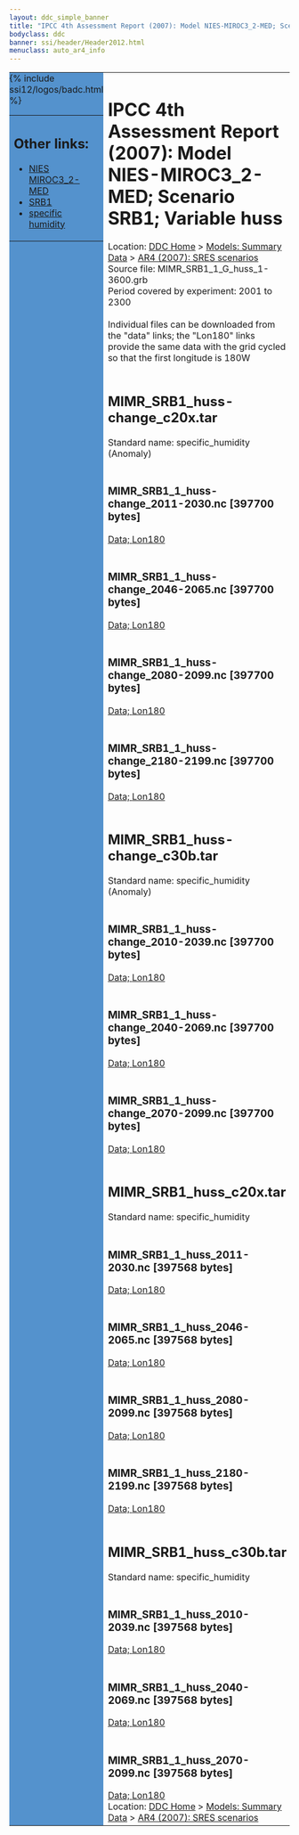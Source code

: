 ```yaml
---
layout: ddc_simple_banner
title: "IPCC 4th Assessment Report (2007): Model NIES-MIROC3_2-MED; Scenario SRB1; Variable huss"
bodyclass: ddc
banner: ssi/header/Header2012.html
menuclass: auto_ar4_info
---
```



<table width="100%" border="0" cellspacing="0" cellpadding="0" style="border-collapse: collapse;">
<tr style="margin:0;padding:0;border:0;">
<td style="margin:0;padding:0;border:0;height:1pt;width:150pt;background:#5492CD;" valign="top" >

<div id="lh-col2" class="auto_ar4_info">
<table class="menumain" bgcolor="#5492CD" cellspacing="0" width="100%" border="0">
<tr><td>
<h2> Other links:</h2>
<ul>
<li><a href="/auto/ar4/model-NIES-MIROC3_2-MED.html">NIES<br/>MIROC3_2-MED</a></li>
<li><a href="/auto/ar4/scenario-SRB1.html">SRB1</a></li>
<li><a href="/auto/ar4/var-specific_humidity.html">specific humidity</a></li>
</ul>
</td></tr>
{% include ssi12/logos/badc.html %}
</table>
</div>
</td>
<td><h1>IPCC 4th Assessment Report (2007): Model NIES-MIROC3_2-MED; Scenario SRB1; Variable huss</h1>

<!-- Breadcrumb1 -->
<div id="breadcrumb1" align="left">
Location: <a href="/index.html">DDC Home</a> > <a href="/sim/gcm_clim/">Models: Summary Data</a>
> <a href="/sim/gcm_clim/SRES_AR4/index.html">AR4 (2007): SRES scenarios</a>
</div>
<!-- End of Breadcrumb1 -->Source file: MIMR_SRB1_1_G_huss_1-3600.grb
<br/>
Period covered by experiment: 2001 to 2300<br/>
<br/>Individual files can be downloaded from the "data" links; the "Lon180" links provide the same data
         with the grid cycled so that the first longitude is 180W<br/>
<br/><h2>MIMR_SRB1_huss-change_c20x.tar</h2>
Standard name: specific_humidity (Anomaly)<br>
<br/><h3>MIMR_SRB1_1_huss-change_2011-2030.nc [397700 bytes]</h3>
<a href="http://apps.ipcc-data.org/cgi-bin/downl/ar4_nc/huss/MIMR_SRB1_1_huss-change_2011-2030.nc">Data; </a><a href="http://apps.ipcc-data.org/cgi-bin/downl/ar4_nc/huss/MIMR_SRB1_1_huss-change_2011-2030.cyto180.nc"> Lon180</a><br/>
<br/><h3>MIMR_SRB1_1_huss-change_2046-2065.nc [397700 bytes]</h3>
<a href="http://apps.ipcc-data.org/cgi-bin/downl/ar4_nc/huss/MIMR_SRB1_1_huss-change_2046-2065.nc">Data; </a><a href="http://apps.ipcc-data.org/cgi-bin/downl/ar4_nc/huss/MIMR_SRB1_1_huss-change_2046-2065.cyto180.nc"> Lon180</a><br/>
<br/><h3>MIMR_SRB1_1_huss-change_2080-2099.nc [397700 bytes]</h3>
<a href="http://apps.ipcc-data.org/cgi-bin/downl/ar4_nc/huss/MIMR_SRB1_1_huss-change_2080-2099.nc">Data; </a><a href="http://apps.ipcc-data.org/cgi-bin/downl/ar4_nc/huss/MIMR_SRB1_1_huss-change_2080-2099.cyto180.nc"> Lon180</a><br/>
<br/><h3>MIMR_SRB1_1_huss-change_2180-2199.nc [397700 bytes]</h3>
<a href="http://apps.ipcc-data.org/cgi-bin/downl/ar4_nc/huss/MIMR_SRB1_1_huss-change_2180-2199.nc">Data; </a><a href="http://apps.ipcc-data.org/cgi-bin/downl/ar4_nc/huss/MIMR_SRB1_1_huss-change_2180-2199.cyto180.nc"> Lon180</a><br/>
<br/><h2>MIMR_SRB1_huss-change_c30b.tar</h2>
Standard name: specific_humidity (Anomaly)<br>
<br/><h3>MIMR_SRB1_1_huss-change_2010-2039.nc [397700 bytes]</h3>
<a href="http://apps.ipcc-data.org/cgi-bin/downl/ar4_nc/huss/MIMR_SRB1_1_huss-change_2010-2039.nc">Data; </a><a href="http://apps.ipcc-data.org/cgi-bin/downl/ar4_nc/huss/MIMR_SRB1_1_huss-change_2010-2039.cyto180.nc"> Lon180</a><br/>
<br/><h3>MIMR_SRB1_1_huss-change_2040-2069.nc [397700 bytes]</h3>
<a href="http://apps.ipcc-data.org/cgi-bin/downl/ar4_nc/huss/MIMR_SRB1_1_huss-change_2040-2069.nc">Data; </a><a href="http://apps.ipcc-data.org/cgi-bin/downl/ar4_nc/huss/MIMR_SRB1_1_huss-change_2040-2069.cyto180.nc"> Lon180</a><br/>
<br/><h3>MIMR_SRB1_1_huss-change_2070-2099.nc [397700 bytes]</h3>
<a href="http://apps.ipcc-data.org/cgi-bin/downl/ar4_nc/huss/MIMR_SRB1_1_huss-change_2070-2099.nc">Data; </a><a href="http://apps.ipcc-data.org/cgi-bin/downl/ar4_nc/huss/MIMR_SRB1_1_huss-change_2070-2099.cyto180.nc"> Lon180</a><br/>
<br/><h2>MIMR_SRB1_huss_c20x.tar</h2>
Standard name: specific_humidity<br>
<br/><h3>MIMR_SRB1_1_huss_2011-2030.nc [397568 bytes]</h3>
<a href="http://apps.ipcc-data.org/cgi-bin/downl/ar4_nc/huss/MIMR_SRB1_1_huss_2011-2030.nc">Data; </a><a href="http://apps.ipcc-data.org/cgi-bin/downl/ar4_nc/huss/MIMR_SRB1_1_huss_2011-2030.cyto180.nc"> Lon180</a><br/>
<br/><h3>MIMR_SRB1_1_huss_2046-2065.nc [397568 bytes]</h3>
<a href="http://apps.ipcc-data.org/cgi-bin/downl/ar4_nc/huss/MIMR_SRB1_1_huss_2046-2065.nc">Data; </a><a href="http://apps.ipcc-data.org/cgi-bin/downl/ar4_nc/huss/MIMR_SRB1_1_huss_2046-2065.cyto180.nc"> Lon180</a><br/>
<br/><h3>MIMR_SRB1_1_huss_2080-2099.nc [397568 bytes]</h3>
<a href="http://apps.ipcc-data.org/cgi-bin/downl/ar4_nc/huss/MIMR_SRB1_1_huss_2080-2099.nc">Data; </a><a href="http://apps.ipcc-data.org/cgi-bin/downl/ar4_nc/huss/MIMR_SRB1_1_huss_2080-2099.cyto180.nc"> Lon180</a><br/>
<br/><h3>MIMR_SRB1_1_huss_2180-2199.nc [397568 bytes]</h3>
<a href="http://apps.ipcc-data.org/cgi-bin/downl/ar4_nc/huss/MIMR_SRB1_1_huss_2180-2199.nc">Data; </a><a href="http://apps.ipcc-data.org/cgi-bin/downl/ar4_nc/huss/MIMR_SRB1_1_huss_2180-2199.cyto180.nc"> Lon180</a><br/>
<br/><h2>MIMR_SRB1_huss_c30b.tar</h2>
Standard name: specific_humidity<br>
<br/><h3>MIMR_SRB1_1_huss_2010-2039.nc [397568 bytes]</h3>
<a href="http://apps.ipcc-data.org/cgi-bin/downl/ar4_nc/huss/MIMR_SRB1_1_huss_2010-2039.nc">Data; </a><a href="http://apps.ipcc-data.org/cgi-bin/downl/ar4_nc/huss/MIMR_SRB1_1_huss_2010-2039.cyto180.nc"> Lon180</a><br/>
<br/><h3>MIMR_SRB1_1_huss_2040-2069.nc [397568 bytes]</h3>
<a href="http://apps.ipcc-data.org/cgi-bin/downl/ar4_nc/huss/MIMR_SRB1_1_huss_2040-2069.nc">Data; </a><a href="http://apps.ipcc-data.org/cgi-bin/downl/ar4_nc/huss/MIMR_SRB1_1_huss_2040-2069.cyto180.nc"> Lon180</a><br/>
<br/><h3>MIMR_SRB1_1_huss_2070-2099.nc [397568 bytes]</h3>
<a href="http://apps.ipcc-data.org/cgi-bin/downl/ar4_nc/huss/MIMR_SRB1_1_huss_2070-2099.nc">Data; </a><a href="http://apps.ipcc-data.org/cgi-bin/downl/ar4_nc/huss/MIMR_SRB1_1_huss_2070-2099.cyto180.nc"> Lon180</a><br/>
<!-- Breadcrumb2 -->
<div id="breadcrumb2" align="left">
Location: <a href="/index.html">DDC Home</a> > <a href="/sim/gcm_clim/">Models: Summary Data</a>
> <a href="/sim/gcm_clim/SRES_AR4/index.html">AR4 (2007): SRES scenarios</a>
</div>
<!-- End of Breadcrumb2 --></td></tr></table>
